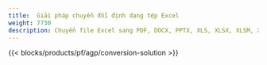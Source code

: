 ```yaml
---
title:  Giải pháp chuyển đổi định dạng tệp Excel
weight: 7730
description: Chuyển file Excel sang PDF, DOCX, PPTX, XLS, XLSX, XLSM, XLSB, ODS, CSV, TSV, 0761103 481, JPG, BMP, PNG, SVG, TIFF, XPS, MHTML và Markdown.
---
```

{{< blocks/products/pf/agp/conversion-solution >}} 
